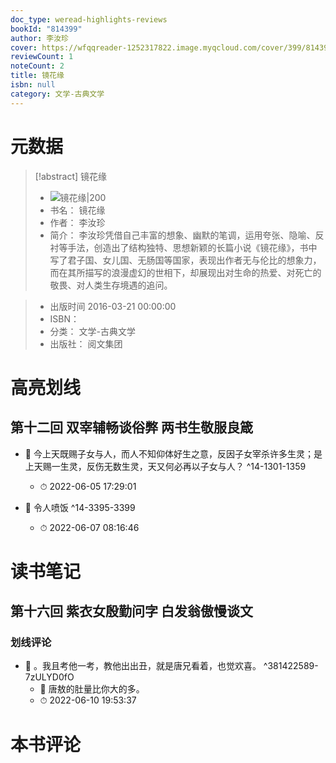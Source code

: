 ```yaml
---
doc_type: weread-highlights-reviews
bookId: "814399"
author: 李汝珍
cover: https://wfqqreader-1252317822.image.myqcloud.com/cover/399/814399/t7_814399.jpg
reviewCount: 1
noteCount: 2
title: 镜花缘
isbn: null
category: 文学-古典文学
---
```

# 元数据
> [!abstract] 镜花缘
> - ![ 镜花缘|200](https://wfqqreader-1252317822.image.myqcloud.com/cover/399/814399/t7_814399.jpg)
> - 书名： 镜花缘
> - 作者： 李汝珍
> - 简介：     李汝珍凭借自己丰富的想象、幽默的笔调，运用夸张、隐喻、反衬等手法，创造出了结构独特、思想新颖的长篇小说《镜花缘》，书中写了君子国、女儿国、无肠国等国家，表现出作者无与伦比的想象力，而在其所描写的浪漫虚幻的世相下，却展现出对生命的热爱、对死亡的敬畏、对人类生存境遇的追问。

> - 出版时间 2016-03-21 00:00:00
> - ISBN： 
> - 分类： 文学-古典文学
> - 出版社： 阅文集团

# 高亮划线

## 第十二回 双宰辅畅谈俗弊 两书生敬服良箴


- 📌 今上天既赐子女与人，而人不知仰体好生之意，反因子女宰杀许多生灵；是上天赐一生灵，反伤无数生灵，天又何必再以子女与人？ ^14-1301-1359
    - ⏱ 2022-06-05 17:29:01 

- 📌 令人喷饭 ^14-3395-3399
    - ⏱ 2022-06-07 08:16:46 
# 读书笔记

## 第十六回 紫衣女殷勤问字 白发翁傲慢谈文

### 划线评论
- 📌 。我且考他一考，教他出出丑，就是唐兄看着，也觉欢喜。  ^381422589-7zULYD0fO
    - 💭 唐敖的肚量比你大的多。
    - ⏱ 2022-06-10 19:53:37
   
# 本书评论
